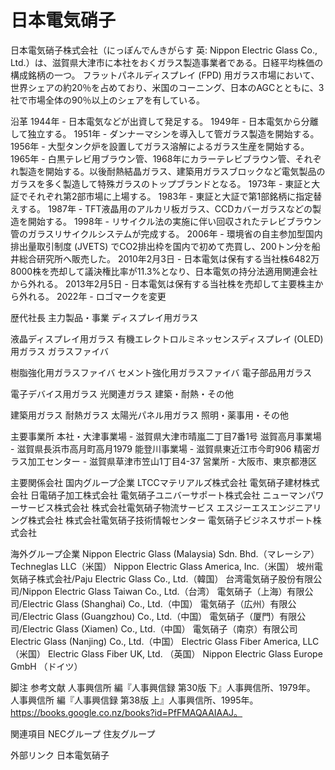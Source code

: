 # 日本電気硝子

日本電気硝子株式会社（にっぽんでんきがらす 英: Nippon Electric Glass Co., Ltd.）は、滋賀県大津市に本社をおくガラス製造事業者である。日経平均株価の構成銘柄の一つ。
フラットパネルディスプレイ (FPD) 用ガラス市場において、世界シェアの約20％を占めており、米国のコーニング、日本のAGCとともに、3社で市場全体の90％以上のシェアを有している。

沿革
1944年 - 日本電気などが出資して発足する。
1949年 - 日本電気から分離して独立する。
1951年 - ダンナーマシンを導入して管ガラス製造を開始する。
1956年 - 大型タンク炉を設置してガラス溶解によるガラス生産を開始する。
1965年 - 白黒テレビ用ブラウン管、1968年にカラーテレビブラウン管、それぞれ製造を開始する。以後耐熱結晶ガラス、建築用ガラスブロックなど電気製品のガラスを多く製造して特殊ガラスのトップブランドとなる。
1973年 - 東証と大証でそれぞれ第2部市場に上場する。
1983年 - 東証と大証で第1部銘柄に指定替えする。
1987年 - TFT液晶用のアルカリ板ガラス、CCDカバーガラスなどの製造を開始する。
1998年 - リサイクル法の実施に伴い回収されたテレビブラウン管のガラスリサイクルシステムが完成する。
2006年 - 環境省の自主参加型国内排出量取引制度 (JVETS) でCO2排出枠を国内で初めて売買し、200トン分を船井総合研究所へ販売した。
2010年2月3日 - 日本電気は保有する当社株6482万8000株を売却して議決権比率が11.3%となり、日本電気の持分法適用関連会社から外れる。
2013年2月5日 - 日本電気は保有する当社株を売却して主要株主から外れる。
2022年 - ロゴマークを変更

歴代社長
主力製品・事業
ディスプレイ用ガラス

液晶ディスプレイ用ガラス
有機エレクトロルミネッセンスディスプレイ (OLED) 用ガラス
ガラスファイバ

樹脂強化用ガラスファイバ
セメント強化用ガラスファイバ
電子部品用ガラス

電子デバイス用ガラス
光関連ガラス
建築・耐熱・その他

建築用ガラス
耐熱ガラス
太陽光パネル用ガラス
照明・薬事用・その他

主要事業所
本社・大津事業場 - 滋賀県大津市晴嵐二丁目7番1号
滋賀高月事業場 - 滋賀県長浜市高月町高月1979
能登川事業場 - 滋賀県東近江市今町906
精密ガラス加工センター - 滋賀県草津市笠山1丁目4-37
営業所 - 大阪市、東京都港区

主要関係会社
国内グループ企業
LTCCマテリアルズ株式会社
電気硝子建材株式会社
日電硝子加工株式会社
電気硝子ユニバーサポート株式会社
ニューマンパワーサービス株式会社
株式会社電気硝子物流サービス
エスジーエスエンジニアリング株式会社
株式会社電気硝子技術情報センター
電気硝子ビジネスサポート株式会社

海外グループ企業
Nippon Electric Glass (Malaysia) Sdn. Bhd.（マレーシア）
Techneglas LLC（米国）
Nippon Electric Glass America, Inc.（米国）
坡州電気硝子株式会社/Paju Electric Glass Co., Ltd.（韓国）
台湾電気硝子股份有限公司/Nippon Electric Glass Taiwan Co., Ltd.（台湾）
電気硝子（上海）有限公司/Electric Glass (Shanghai) Co., Ltd.（中国）
電気硝子（広州）有限公司/Electric Glass (Guangzhou) Co., Ltd.（中国）
電気硝子（厦門）有限公司/Electric Glass (Xiamen) Co., Ltd.（中国）
電気硝子（南京）有限公司 Electric Glass (Nanjing) Co., Ltd.（中国）
Electric Glass Fiber America, LLC （米国）
Electric Glass Fiber UK, Ltd. （英国）
Nippon Electric Glass Europe GmbH （ドイツ）

脚注
参考文献
人事興信所 編『人事興信録 第30版 下』人事興信所、1979年。 
人事興信所 編『人事興信録 第38版 上』人事興信所、1995年。https://books.google.co.nz/books?id=PfFMAQAAIAAJ。

関連項目
NECグループ
住友グループ

外部リンク
日本電気硝子
